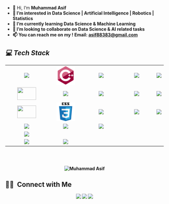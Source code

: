 - 👋 Hi, I’m <b>Muhammad Asif
- 👀 I’m interested in <b>Data Science | Artificial Intelligence | Robotics | Statistics
- 🌱 I’m currently learning <b>Data Science & Machine Learning
- 💞️ I’m looking to collaborate on Data Science & AI related tasks
- 📫 You can reach me on my !
Email: asif88383@gmail.com

<h2><i>💻 Tech Stack</i></h2>

<table width="100">
<tr>
    <td align='center' width="190">
        <img src="https://github.com/abranhe/programming-languages-logos/blob/master/src/javascript/javascript.svg" width="60">
    </td>
    <td align='center' width="190">
        <img src="https://github.com/devicons/devicon/blob/master/icons/cplusplus/cplusplus-original.svg" width="60">
    </td>
     <td align='center' width="190">
        <img src="https://git-scm.com/images/logos/1color-darkbg@2x.png" width="100">
    </td>
    <td align='center' width="190">
        <img src="https://www.vectorlogo.zone/logos/reactjs/reactjs-ar21.svg">
    </td>
    <td align='center'>
        <img src="https://www.djangoproject.com/m/img/logos/django-logo-negative.png">
    </td>
</tr>
<tr>
    <td align='center'>
        <img src="https://www.jing.fm/clipimg/full/53-537670_python-png-file-python-logo-png.png"  width="60" height="40">
    </td>
    <td align='center'>
        <img src="https://www.vectorlogo.zone/logos/nodejs/nodejs-ar21.svg">
    </td>
    <td align='center'>
        <img src="https://vegibit.com/wp-content/uploads/2018/05/expressjs.png">
    </td>
    <td align='center'>
        <img src="http://rhc4tp-cms-prod-vpc-76857813.s3.amazonaws.com/s3fs-public/mongodb-logo-rgb-j6w271g1xn.jpg">
    </td>
    <td align='center'>
        <img src="https://www.vectorlogo.zone/logos/firebase/firebase-ar21.svg">
    </td>
</tr>
<tr>
    <td align='center'>
        <img src="https://upload.wikimedia.org/wikipedia/commons/thumb/3/38/HTML5_Badge.svg/600px-HTML5_Badge.svg.png" height="40" width="60">
    </td>
    <td align='center'>
        <img src="https://raw.githubusercontent.com/devicons/devicon/0d6c64dbbf311879f7d563bfc3ccf559f9ed111c/icons/css3/css3-original-wordmark.svg" width="60">
    </td>
    <td align='center'>
        <img src="https://www.vectorlogo.zone/logos/heroku/heroku-ar21.svg">
    </td>
    <td align='center'>
        <img src="https://github.com/bestofjs/bestofjs-webui/blob/master/public/logos/vscode.svg" width="60">
    </td>
    <td align='center'>
        <img src="https://www.vectorlogo.zone/logos/getpostman/getpostman-icon.svg">
    </td>
</tr>
    
<tr>
    <td align='center'>
        <img src="https://download.logo.wine/logo/PostgreSQL/PostgreSQL-Logo.wine.png">
    </td>
    <td align='center'>
        <img src="https://download.logo.wine/logo/MySQL/MySQL-Logo.wine.png" >
    </td>
    <td align='center'>
        <img src="https://www.trymito.io/_next/image?url=%2FMito.svg&w=64&q=75" >
    </td>
    
</tr>
<tr>
    <td align='center'>
        <img src="https://buttercms.com/static/images/tech_banners/Flask.png" >
    </td>
</tr>

<tr>
    <td align='center'>
        <img src="https://www.metaltoad.com/sites/default/files/styles/large_personal_photo_870x500_/public/2020-05/aws-logo-blog-header.png?itok=t4o3meiH">
    </td>
    <td align='center'>
        <img src="https://upload.wikimedia.org/wikipedia/commons/e/e5/TensorFlow_Logo_with_text.png">
    </td>
</tr>
    
</table>

<br />
<br />
<p align="center"> <img src="https://komarev.com/ghpvc/?username=asif88383" alt="Muhammad Asif" /> </p>

## 🤝🏻 &nbsp;Connect with Me

<p align="center">
<a href="https://www.linkedin.com/in/asif88383"><img src="https://img.shields.io/badge/-asiflhr-0077B5?style=flat&logo=Linkedin&logoColor=white"/></a>
<a href="https://www.instagram.com/masiflhr"><img src="https://img.shields.io/badge/-asiflhr-E4405F?style=flat&logo=Instagram&logoColor=white"/></a>
<a href="https://web.facebook.com/muhammad.a.jutt"><img src="https://img.shields.io/badge/-asiflhr-1877F2?style=flat&logo=Facebook&logoColor=white"/></a>
